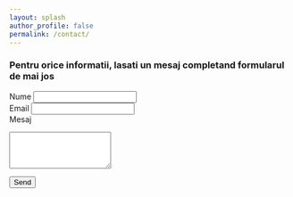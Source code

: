```yaml
---
layout: splash
author_profile: false
permalink: /contact/
---
```


<div id="contactForm">
<h3>Pentru orice informatii, lasati un mesaj completand formularul de mai jos</h3>
<form action="https://getform.io/f/23d18137-89d5-4eb5-bd6b-829cf85eb8b4" method="POST">

  <label for="name">Nume</label>
  <input type="text" name="name">
  <br>
  <label for="email">Email</label>
  <input type="email" name="email">
  <br>
  <label for="message">Mesaj</label>  
  <textarea type="textarea" name="message" rows="4"></textarea>
  <button type="submit">Send</button>

</form>
</div>
